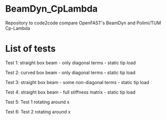 # BeamDyn_CpLambda
Repository to code2code compare OpenFAST's BeamDyn and Polimi/TUM Cp-Lambda

# List of tests

Test 1: straight box beam - only diagonal terms - static tip load

Test 2: curved box beam - only diagonal terms - static tip load

Test 3: straight box beam - some non-diagonal terms - static tip load

Test 4: straight box beam - full stiffness matrix - static tip load

Test 5: Test 1 rotating around x

Test 6: Test 2 rotating around x